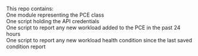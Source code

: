 This repo contains:  
One module representing the PCE class  
One script holding the API credentials  
One script to report any new workload added to the PCE in the past 24 hours  
One script to report any new workload health condition since the last saved condition report  
